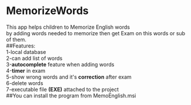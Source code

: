 # MemorizeWords  
  This app helps children to Memorize English words  
  by adding words needed to memorize then get Exam on this words or sub of them.  
##Features:  
  1-local database   
  2-can add list of words  
  3-**autocomplete** feature when adding words   
  4-**timer** in exam  
  5-show wrong words and it's **correction** after exam  
  6-delete words  
  7-executable file **(EXE)** attached to the project  
##You can install the program from MemoEnglish.msi
